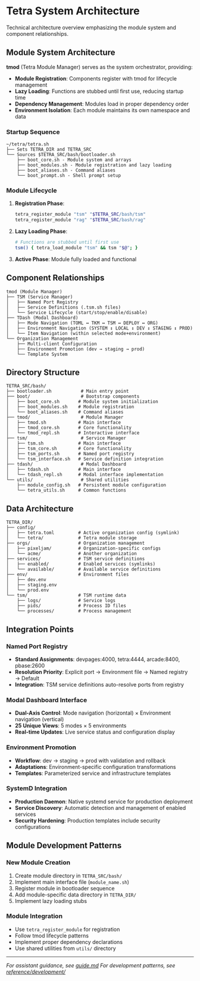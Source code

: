 # Tetra System Architecture

Technical architecture overview emphasizing the module system and component relationships.

## Module System Architecture

**tmod** (Tetra Module Manager) serves as the system orchestrator, providing:

- **Module Registration**: Components register with tmod for lifecycle management
- **Lazy Loading**: Functions are stubbed until first use, reducing startup time
- **Dependency Management**: Modules load in proper dependency order
- **Environment Isolation**: Each module maintains its own namespace and data

### Startup Sequence

```
~/tetra/tetra.sh
├── Sets TETRA_DIR and TETRA_SRC
└── Sources $TETRA_SRC/bash/bootloader.sh
    ├── boot_core.sh - Module system and arrays
    ├── boot_modules.sh - Module registration and lazy loading
    ├── boot_aliases.sh - Command aliases
    └── boot_prompt.sh - Shell prompt setup
```

### Module Lifecycle

1. **Registration Phase**:
   ```bash
   tetra_register_module "tsm" "$TETRA_SRC/bash/tsm"
   tetra_register_module "rag" "$TETRA_SRC/bash/rag"
   ```

2. **Lazy Loading Phase**:
   ```bash
   # Functions are stubbed until first use
   tsm() { tetra_load_module "tsm" && tsm "$@"; }
   ```

3. **Active Phase**: Module fully loaded and functional

## Component Relationships

```
tmod (Module Manager)
├── TSM (Service Manager)
│   ├── Named Port Registry
│   ├── Service Definitions (.tsm.sh files)
│   └── Service Lifecycle (start/stop/enable/disable)
├── TDash (Modal Dashboard)
│   ├── Mode Navigation (TOML ↔ TKM ↔ TSM ↔ DEPLOY ↔ ORG)
│   ├── Environment Navigation (SYSTEM ↕ LOCAL ↕ DEV ↕ STAGING ↕ PROD)
│   └── Item Navigation (within selected mode+environment)
└── Organization Management
    ├── Multi-client Configuration
    ├── Environment Promotion (dev → staging → prod)
    └── Template System
```

## Directory Structure

```
TETRA_SRC/bash/
├── bootloader.sh           # Main entry point
├── boot/                   # Bootstrap components
│   ├── boot_core.sh       # Module system initialization
│   ├── boot_modules.sh    # Module registration
│   └── boot_aliases.sh    # Command aliases
├── tmod/                   # Module Manager
│   ├── tmod.sh            # Main interface
│   ├── tmod_core.sh       # Core functionality
│   └── tmod_repl.sh       # Interactive interface
├── tsm/                    # Service Manager
│   ├── tsm.sh             # Main interface
│   ├── tsm_core.sh        # Core functionality
│   ├── tsm_ports.sh       # Named port registry
│   └── tsm_interface.sh   # Service definition integration
├── tdash/                  # Modal Dashboard
│   ├── tdash.sh           # Main interface
│   └── tdash_repl.sh      # Modal interface implementation
└── utils/                  # Shared utilities
    ├── module_config.sh   # Persistent module configuration
    └── tetra_utils.sh     # Common functions
```

## Data Architecture

```
TETRA_DIR/
├── config/
│   ├── tetra.toml         # Active organization config (symlink)
│   └── tetra/             # Tetra module storage
├── orgs/                  # Organization management
│   ├── pixeljam/          # Organization-specific configs
│   └── acme/              # Another organization
├── services/              # TSM service definitions
│   ├── enabled/           # Enabled services (symlinks)
│   └── available/         # Available service definitions
├── env/                   # Environment files
│   ├── dev.env
│   ├── staging.env
│   └── prod.env
└── tsm/                   # TSM runtime data
    ├── logs/              # Service logs
    ├── pids/              # Process ID files
    └── processes/         # Process management
```

## Integration Points

### Named Port Registry
- **Standard Assignments**: devpages:4000, tetra:4444, arcade:8400, pbase:2600
- **Resolution Priority**: Explicit port → Environment file → Named registry → Default
- **Integration**: TSM service definitions auto-resolve ports from registry

### Modal Dashboard Interface
- **Dual-Axis Control**: Mode navigation (horizontal) × Environment navigation (vertical)
- **25 Unique Views**: 5 modes × 5 environments
- **Real-time Updates**: Live service status and configuration display

### Environment Promotion
- **Workflow**: dev → staging → prod with validation and rollback
- **Adaptations**: Environment-specific configuration transformations
- **Templates**: Parameterized service and infrastructure templates

### SystemD Integration
- **Production Daemon**: Native systemd service for production deployment
- **Service Discovery**: Automatic detection and management of enabled services
- **Security Hardening**: Production templates include security configurations

## Module Development Patterns

### New Module Creation
1. Create module directory in `TETRA_SRC/bash/`
2. Implement main interface file (`module_name.sh`)
3. Register module in bootloader sequence
4. Add module-specific data directory in `TETRA_DIR/`
5. Implement lazy loading stubs

### Module Integration
- Use `tetra_register_module` for registration
- Follow tmod lifecycle patterns
- Implement proper dependency declarations
- Use shared utilities from `utils/` directory

---

*For assistant guidance, see [guide.md](guide.md)*
*For development patterns, see [reference/development/](reference/development/)*